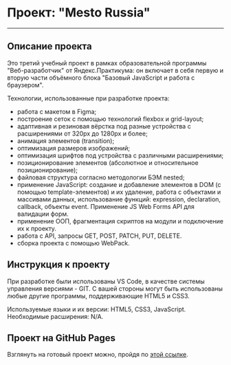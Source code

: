 # Проект: "Mesto Russia"

---

## Описание проекта

Это третий учебный проект в рамках образовательной программы "Веб-разработчик" от Яндекс.Практикума: он включает в себя первую и вторую части объёмного блока "Базовый JavaScript и работа с браузером".

Технологии, использованные при разработке проекта:

- работа с макетом в Figma;
- построение сеток с помощью технологий flexbox и grid-layout;
- адаптивная и резиновая вёрстка под разные устройства с расширениями от 320px до 1280px и более;
- анимация элементов (transition);
- оптимизация размеров изображений;
- оптимизация шрифтов под устройства с различными расширениями;
- позиционирование элементов (абсолютное и относительное позиционирование);
- файловая структура согласно методологии БЭМ nested;
- применение JavaScript: создание и добавление элементов в DOM (с помощью template-элементов) и их удаление, работа с объектами и массивами данных, использование функций: expression, declaration, callback, объекты event. Применение JS Web Forms API для валидации форм.
- применение ООП, фрагментация скриптов на модули и подключение их к проекту.
- работа с API, запросы GET, POST, PATCH, PUT, DELETE.
- сборка проекта с помощью WebPack.

## Инструкция к проекту

При разработке были использованы VS Code, в качестве системы управления версиями - GIT.
С вашей стороны могут быть использованы любые другие программы, поддерживающие HTML5 и CSS3.

Используемые языки и их версии: HTML5, CSS3, JavaScript. Необходимые расширения: N/A.

## Проект на GitHub Pages

Взглянуть на готовый проект можно, пройдя по [этой ссылке](https://evamoer.github.io/mesto/).
